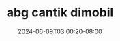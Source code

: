 --- 
title: "abg cantik dimobil"
description: "streaming  video bokep abg cantik dimobil terbaru full  "
date: 2024-06-09T03:00:20-08:00
file_code: "dfmqyglauc4m"
draft: false
cover: "r62rhzafd5fls2ha.jpg"
tags: ["abg", "cantik", "dimobil", "bokep-indo", "bokep-viral", "bokep-ig"]
length: 148
fld_id: "1392228"
foldername: "abgcantik.1"
categories: ["abgcantik.1"]
views: 70
---